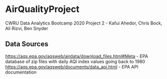 # AirQualityProject
CWRU Data Analytics Bootcamp 2020 Project 2 - Kafui Ahedor, Chris Bock, Ali Rizvi, Ben Snyder

## Data Sources
https://aqs.epa.gov/aqsweb/airdata/download_files.html#Meta - EPA database of zip files with daily AQI index values going back to 1980
https://aqs.epa.gov/aqsweb/documents/data_api.html - EPA API documentation
